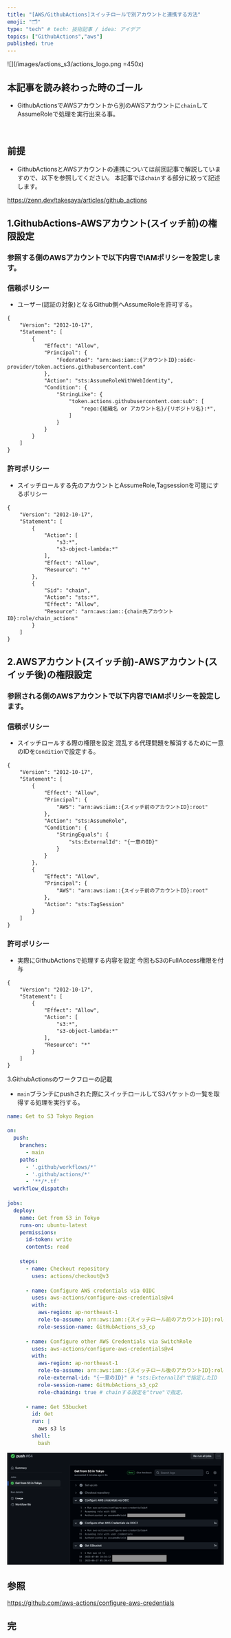 ```yaml
---
title: "[AWS/GithubActions]スイッチロールで別アカウントと連携する方法"
emoji: "🗂"
type: "tech" # tech: 技術記事 / idea: アイデア
topics: ["GithubActions","aws"]
published: true
---
```

![](/images/actions_s3/actions_logo.png =450x)

## 本記事を読み終わった時のゴール
- GithubActionsでAWSアカウントから別のAWSアカウントに`chain`してAssumeRoleで処理を実行出来る事。

&nbsp;

## 前提
- GithubActionsとAWSアカウントの連携については前回記事で解説していますので、以下を参照してください。
本記事では`chain`する部分に絞って記述します。

https://zenn.dev/takesaya/articles/github_actions
&nbsp;

## 1.GithubActions-AWSアカウント(スイッチ前)の権限設定
### 参照する側のAWSアカウントで以下内容でIAMポリシーを設定します。
### 信頼ポリシー
- ユーザー(認証の対象)となるGithub側へAssumeRoleを許可する。
```json:deploy-github-actions
{
    "Version": "2012-10-17",
    "Statement": [
        {
            "Effect": "Allow",
            "Principal": {
                "Federated": "arn:aws:iam::{アカウントID}:oidc-provider/token.actions.githubusercontent.com"
            },
            "Action": "sts:AssumeRoleWithWebIdentity",
            "Condition": {
                "StringLike": {
                    "token.actions.githubusercontent.com:sub": [
                        "repo:{組織名 or アカウント名}/{リポジトリ名}:*",
                    ]
                }
            }
        }
    ]
}
```

### 許可ポリシー
- スイッチロールする先のアカウントとAssumeRole,Tagsessionを可能にするポリシー

```json:deploy-github-actions
{
	"Version": "2012-10-17",
	"Statement": [
		{
			"Action": [
				"s3:*",
				"s3-object-lambda:*"
			],
			"Effect": "Allow",
			"Resource": "*"
		},
		{
            "Sid": "chain",
			"Action": "sts:*",
			"Effect": "Allow",
			"Resource": "arn:aws:iam::{chain先アカウントID}:role/chain_actions"
		}
	]
}
```

## 2.AWSアカウント(スイッチ前)-AWSアカウント(スイッチ後)の権限設定
### 参照される側のAWSアカウントで以下内容でIAMポリシーを設定します。
### 信頼ポリシー
- スイッチロールする際の権限を設定
混乱する代理問題を解消するために一意のIDを`Condition`で設定する。

```json:chain_actions
{
    "Version": "2012-10-17",
    "Statement": [
        {
            "Effect": "Allow",
            "Principal": {
                "AWS": "arn:aws:iam::{スイッチ前のアカウントID}:root"
            },
            "Action": "sts:AssumeRole",
            "Condition": {
                "StringEquals": {
                    "sts:ExternalId": "{一意のID}"
                }
            }
        },
        {
            "Effect": "Allow",
            "Principal": {
                "AWS": "arn:aws:iam::{スイッチ前のアカウントID}:root"
            },
            "Action": "sts:TagSession"
        }
    ]
}
```

### 許可ポリシー
- 実際にGithubActionsで処理する内容を設定
今回もS3のFullAccess権限を付与

```json:chain_actions
{
    "Version": "2012-10-17",
    "Statement": [
        {
            "Effect": "Allow",
            "Action": [
                "s3:*",
                "s3-object-lambda:*"
            ],
            "Resource": "*"
        }
    ]
}
```

3.GithubActionsのワークフローの記載
- `main`ブランチにpushされた際にスイッチロールしてS3バケットの一覧を取得する処理を実行する。
```yml:.github/workflows/aws_s3_ls.yml
name: Get to S3 Tokyo Region

on:
  push:
    branches:
      - main
    paths:
      - '.github/workflows/*'
      - '.github/actions/*'
      - '**/*.tf'
  workflow_dispatch:

jobs:
  deploy:
    name: Get from S3 in Tokyo
    runs-on: ubuntu-latest
    permissions:
      id-token: write
      contents: read

    steps:
      - name: Checkout repository
        uses: actions/checkout@v3
      
      - name: Configure AWS credentials via OIDC
        uses: aws-actions/configure-aws-credentials@v4
        with:
          aws-region: ap-northeast-1 
          role-to-assume: arn:aws:iam::{スイッチロール前のアカウントID}:role/deploy-github-actions 
          role-session-name: GitHubActions_s3_cp 

      - name: Configure other AWS Credentials via SwitchRole
        uses: aws-actions/configure-aws-credentials@v4
        with:
          aws-region: ap-northeast-1
          role-to-assume: arn:aws:iam::{スイッチロール後のアカウントID}:role/myaccount_actions
          role-external-id: "{一意のID}" # "sts:ExternalId"で指定したID
          role-session-name: GitHubActions_s3_cp2
          role-chaining: true # chainする設定を"true"で指定。

      - name: Get S3bucket
        id: Get
        run: |
          aws s3 ls
        shell:
          bash
```

![](/images/chain_githubactions/result.png)

## 参照
https://github.com/aws-actions/configure-aws-credentials

## 完